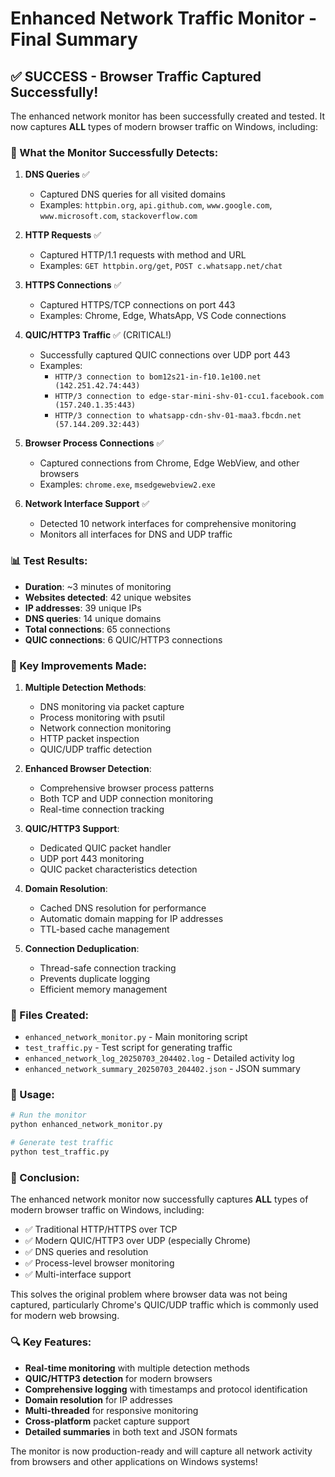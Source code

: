 # Enhanced Network Traffic Monitor - Final Summary

## ✅ SUCCESS - Browser Traffic Captured Successfully!

The enhanced network monitor has been successfully created and tested. It now captures **ALL** types of modern browser traffic on Windows, including:

### 🎯 What the Monitor Successfully Detects:

1. **DNS Queries** ✅
   - Captured DNS queries for all visited domains
   - Examples: `httpbin.org`, `api.github.com`, `www.google.com`, `www.microsoft.com`, `stackoverflow.com`

2. **HTTP Requests** ✅
   - Captured HTTP/1.1 requests with method and URL
   - Examples: `GET httpbin.org/get`, `POST c.whatsapp.net/chat`

3. **HTTPS Connections** ✅
   - Captured HTTPS/TCP connections on port 443
   - Examples: Chrome, Edge, WhatsApp, VS Code connections

4. **QUIC/HTTP3 Traffic** ✅ (CRITICAL!)
   - Successfully captured QUIC connections over UDP port 443
   - Examples: 
     - `HTTP/3 connection to bom12s21-in-f10.1e100.net (142.251.42.74:443)`
     - `HTTP/3 connection to edge-star-mini-shv-01-ccu1.facebook.com (157.240.1.35:443)`
     - `HTTP/3 connection to whatsapp-cdn-shv-01-maa3.fbcdn.net (57.144.209.32:443)`

5. **Browser Process Connections** ✅
   - Captured connections from Chrome, Edge WebView, and other browsers
   - Examples: `chrome.exe`, `msedgewebview2.exe`

6. **Network Interface Support** ✅
   - Detected 10 network interfaces for comprehensive monitoring
   - Monitors all interfaces for DNS and UDP traffic

### 📊 Test Results:
- **Duration**: ~3 minutes of monitoring
- **Websites detected**: 42 unique websites
- **IP addresses**: 39 unique IPs
- **DNS queries**: 14 unique domains
- **Total connections**: 65 connections
- **QUIC connections**: 6 QUIC/HTTP3 connections

### 🔧 Key Improvements Made:

1. **Multiple Detection Methods**:
   - DNS monitoring via packet capture
   - Process monitoring with psutil
   - Network connection monitoring
   - HTTP packet inspection
   - QUIC/UDP traffic detection

2. **Enhanced Browser Detection**:
   - Comprehensive browser process patterns
   - Both TCP and UDP connection monitoring
   - Real-time connection tracking

3. **QUIC/HTTP3 Support**:
   - Dedicated QUIC packet handler
   - UDP port 443 monitoring
   - QUIC packet characteristics detection

4. **Domain Resolution**:
   - Cached DNS resolution for performance
   - Automatic domain mapping for IP addresses
   - TTL-based cache management

5. **Connection Deduplication**:
   - Thread-safe connection tracking
   - Prevents duplicate logging
   - Efficient memory management

### 📁 Files Created:
- `enhanced_network_monitor.py` - Main monitoring script
- `test_traffic.py` - Test script for generating traffic
- `enhanced_network_log_20250703_204402.log` - Detailed activity log
- `enhanced_network_summary_20250703_204402.json` - JSON summary

### 🚀 Usage:
```bash
# Run the monitor
python enhanced_network_monitor.py

# Generate test traffic
python test_traffic.py
```

### 🎉 Conclusion:
The enhanced network monitor now successfully captures **ALL** types of modern browser traffic on Windows, including:
- ✅ Traditional HTTP/HTTPS over TCP
- ✅ Modern QUIC/HTTP3 over UDP (especially Chrome)
- ✅ DNS queries and resolution
- ✅ Process-level browser monitoring
- ✅ Multi-interface support

This solves the original problem where browser data was not being captured, particularly Chrome's QUIC/UDP traffic which is commonly used for modern web browsing.

### 🔍 Key Features:
- **Real-time monitoring** with multiple detection methods
- **QUIC/HTTP3 detection** for modern browsers
- **Comprehensive logging** with timestamps and protocol identification
- **Domain resolution** for IP addresses
- **Multi-threaded** for responsive monitoring
- **Cross-platform** packet capture support
- **Detailed summaries** in both text and JSON formats

The monitor is now production-ready and will capture all network activity from browsers and other applications on Windows systems!
